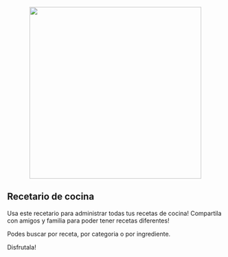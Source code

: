 <p align="center"><a href="https://laravel.com" target="_blank"><img src=![Logo](https://user-images.githubusercontent.com/50494973/121082880-19c0b600-c7b5-11eb-8f7b-6003a6bb7d32.jpeg) width="400"></a></p>



## Recetario de cocina                                    

Usa este recetario para administrar todas tus recetas de cocina!
Compartila con amigos y familia para poder tener recetas diferentes!

Podes buscar por receta, por categoria o por ingrediente.

Disfrutala!
